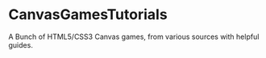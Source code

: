 # CanvasGamesTutorials
A Bunch of HTML5/CSS3 Canvas games, from various sources with helpful guides. 
